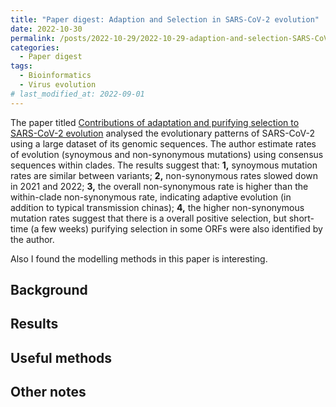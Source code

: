 ```yaml
---
title: "Paper digest: Adaption and Selection in SARS-CoV-2 evolution"
date: 2022-10-30
permalink: /posts/2022-10-29/2022-10-29-adaption-and-selection-SARS-CoV-2-evolution
categories:
  - Paper digest
tags:
  - Bioinformatics
  - Virus evolution
# last_modified_at: 2022-09-01
---
```


The paper titled [Contributions of adaptation and purifying selection to SARS-CoV-2 evolution](https://www.biorxiv.org/content/10.1101/2022.08.22.504731v1) analysed the evolutionary patterns of SARS-CoV-2 using a large dataset of its genomic sequences. The author estimate rates of evolution (synoymous and non-synonymous mutations) using consensus sequences within clades. The results suggest that: **1,** synoymous mutation rates are similar between variants; **2,** non-synonymous rates slowed down in 2021 and 2022; **3,** the overall non-synonymous rate is higher than the within-clade non-synonymous rate, indicating adaptive evolution (in addition to typical transmission chinas); **4,** the higher non-synonymous mutation rates suggest that there is a overall positive selection, but short-time (a few weeks) purifying selection in some ORFs were also identified by the author.

Also I found the modelling methods in this paper is interesting. 

## Background

## Results

## Useful methods

## Other notes


